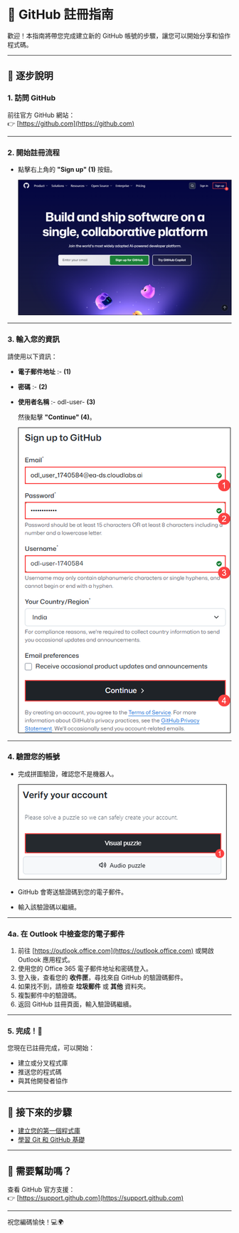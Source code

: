 # 🐙 GitHub 註冊指南

歡迎！本指南將帶您完成建立新的 GitHub 帳號的步驟，讓您可以開始分享和協作程式碼。

---

## 📝 逐步說明

### 1. 訪問 GitHub

前往官方 GitHub 網站：  
👉 [https://github.com](https://github.com)

---

### 2. 開始註冊流程

- 點擊右上角的 **"Sign up" (1)** 按鈕。

   ![](./media/git-1.png)
---

### 3. 輸入您的資訊

請使用以下資訊：

- **電子郵件地址** :- <inject key="AzureAdUserEmail"></inject> **(1)**
- **密碼** :- <inject key="AzureAdUserPassword"></inject> **(2)**
- **使用者名稱** :- odl-user-<inject key="Deployment ID" enableCopy="false"/> **(3)**

   然後點擊 **"Continue" (4)**。

   ![](./media/git-2.png)
---

### 4. 驗證您的帳號

- 完成拼圖驗證，確認您不是機器人。

   ![](./media/git-3.png)
- GitHub 會寄送驗證碼到您的電子郵件。
- 輸入該驗證碼以繼續。

---

### 4a. 在 Outlook 中檢查您的電子郵件

1. 前往 [https://outlook.office.com](https://outlook.office.com) 或開啟 Outlook 應用程式。
2. 使用您的 Office 365 電子郵件地址和密碼登入。
3. 登入後，查看您的 **收件匣**，尋找來自 GitHub 的驗證碼郵件。
4. 如果找不到，請檢查 **垃圾郵件** 或 **其他** 資料夾。
5. 複製郵件中的驗證碼。
6. 返回 GitHub 註冊頁面，輸入驗證碼繼續。

---

### 5. 完成！🎉

您現在已註冊完成，可以開始：

- 建立或分叉程式庫
- 推送您的程式碼
- 與其他開發者協作

---

## 🚀 接下來的步驟

- [建立您的第一個程式庫](https://docs.github.com/en/get-started/quickstart/create-a-repo)
- [學習 Git 和 GitHub 基礎](https://docs.github.com/en/get-started/using-git)

---

## 🙋 需要幫助嗎？

查看 GitHub 官方支援：  
👉 [https://support.github.com](https://support.github.com)

---

祝您編碼愉快！💻🌍

